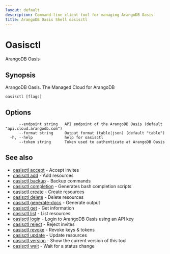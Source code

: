 ```yaml
---
layout: default
description: Command-line client tool for managing ArangoDB Oasis
title: ArangoDB Oasis Shell oasisctl
---
```

# Oasisctl

ArangoDB Oasis

## Synopsis

ArangoDB Oasis. The Managed Cloud for ArangoDB

```
oasisctl [flags]
```

## Options

```
      --endpoint string   API endpoint of the ArangoDB Oasis (default "api.cloud.arangodb.com")
      --format string     Output format (table|json) (default "table")
  -h, --help              help for oasisctl
      --token string      Token used to authenticate at ArangoDB Oasis
```

## See also

* [oasisctl accept](oasisctl_accept.md)	 - Accept invites
* [oasisctl add](oasisctl_add.md)	 - Add resources
* [oasisctl backup](oasisctl_backup.md)	 - Backup commands
* [oasisctl completion](oasisctl_completion.md)	 - Generates bash completion scripts
* [oasisctl create](oasisctl_create.md)	 - Create resources
* [oasisctl delete](oasisctl_delete.md)	 - Delete resources
* [oasisctl generate-docs](oasisctl_generate-docs.md)	 - Generate output
* [oasisctl get](oasisctl_get.md)	 - Get information
* [oasisctl list](oasisctl_list.md)	 - List resources
* [oasisctl login](oasisctl_login.md)	 - Login to ArangoDB Oasis using an API key
* [oasisctl reject](oasisctl_reject.md)	 - Reject invites
* [oasisctl revoke](oasisctl_revoke.md)	 - Revoke keys & tokens
* [oasisctl update](oasisctl_update.md)	 - Update resources
* [oasisctl version](oasisctl_version.md)	 - Show the current version of this tool
* [oasisctl wait](oasisctl_wait.md)	 - Wait for a status change


